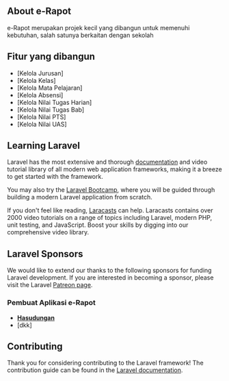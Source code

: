 
## About e-Rapot

e-Rapot merupakan projek kecil yang dibangun untuk memenuhi kebutuhan, salah satunya berkaitan dengan sekolah

## Fitur yang dibangun
- [Kelola Jurusan]
- [Kelola Kelas]
- [Kelola Mata Pelajaran]
- [Kelola Absensi]
- [Kelola Nilai Tugas Harian]
- [Kelola Nilai Tugas Bab]
- [Kelola Nilai PTS]
- [Kelola Nilai UAS]

## Learning Laravel

Laravel has the most extensive and thorough [documentation](https://laravel.com/docs) and video tutorial library of all modern web application frameworks, making it a breeze to get started with the framework.

You may also try the [Laravel Bootcamp](https://bootcamp.laravel.com), where you will be guided through building a modern Laravel application from scratch.

If you don't feel like reading, [Laracasts](https://laracasts.com) can help. Laracasts contains over 2000 video tutorials on a range of topics including Laravel, modern PHP, unit testing, and JavaScript. Boost your skills by digging into our comprehensive video library.

## Laravel Sponsors

We would like to extend our thanks to the following sponsors for funding Laravel development. If you are interested in becoming a sponsor, please visit the Laravel [Patreon page](https://patreon.com/taylorotwell).

### Pembuat Aplikasi e-Rapot

- **[Hasudungan](https://twitter.com/jung_doeng)**
- [dkk]

## Contributing

Thank you for considering contributing to the Laravel framework! The contribution guide can be found in the [Laravel documentation](https://laravel.com/docs/contributions).

